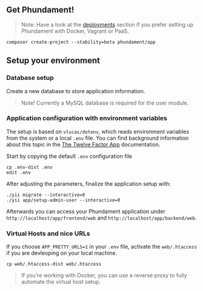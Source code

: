 
Get Phundament!
---------------

> Note: Have a look at the [deployments](50-deploy.md) section if you prefer setting up Phundament with Docker, Vagrant or PaaS.

```
composer create-project --stability=beta phundament/app
```


Setup your environment
----------------------

### Database setup

Create a new database to store application information.

> Note! Currently a MySQL database is required for the user module.

### Application configuration with environment variables

The setup is based on `vlucas/dotenv`, which reads environment variables from the system or a local `.env` file. 
You can find background information about this topic in the [The Twelve Factor App](http://12factor.net/config) documentation.

Start by copying the default `.env` configuration file

```
cp .env-dist .env
edit .env
```

After adjusting the parameters, finalize the application setup with:

```
./yii migrate --interactive=0
./yii app/setup-admin-user --interactive=0
```

Afterwards you can access your Phundament application under `http://localhost/app/frontend/web` and `http://localhost/app/backend/web`.



### Virtual Hosts and nice URLs
 
If you choose `APP_PRETTY_URLS=1` in your `.env` file, activate the `web/.htaccess` if you are devleoping on your local machine.

```
cp web/.htaccess-dist web/.htaccess
```

> If you're working with Docker, you can use a reverse proxy to fully automate the virtual host setup.
